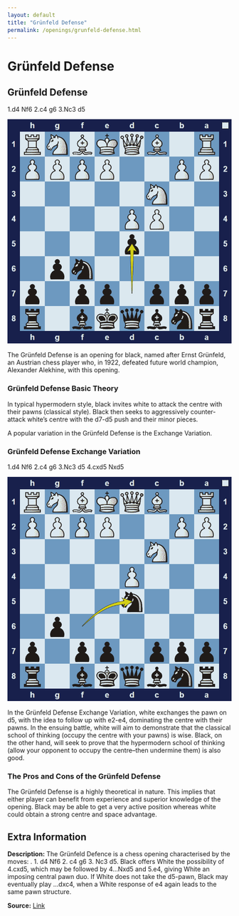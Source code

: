 ```yaml
---
layout: default
title: "Grünfeld Defense"
permalink: /openings/grunfeld-defense.html
---
```



# Grünfeld Defense



## Grünfeld Defense

1.d4 Nf6 2.c4 g6 3.Nc3 d5

![Grünfeld Defense](../images/grunfeld-defense-1.png)

The Grünfeld Defense is an opening for black, named after Ernst Grünfeld, an Austrian chess player who, in 1922, defeated future world champion, Alexander Alekhine, with this opening.

### Grünfeld Defense Basic Theory

In typical hypermodern style, black invites white to attack the centre with their pawns (classical style). Black then seeks to aggressively counter-attack white’s centre with the d7-d5 push and their minor pieces.

A popular variation in the Grünfeld Defense is the Exchange Variation.

### Grünfeld Defense Exchange Variation

1.d4 Nf6 2.c4 g6 3.Nc3 d5 4.cxd5 Nxd5

![Grünfeld Defense Exchange Variation](../images/grunfeld-defense-2.png)

In the Grünfeld Defense Exchange Variation, white exchanges the pawn on d5, with the idea to follow up with e2-e4, dominating the centre with their pawns. In the ensuing battle, white will aim to demonstrate that the classical school of thinking (occupy the centre with your pawns) is wise. Black, on the other hand, will seek to prove that the hypermodern school of thinking (allow your opponent to occupy the centre–then undermine them) is also good.

### The Pros and Cons of the Grünfeld Defense

The Grünfeld Defense is a highly theoretical in nature. This implies that either player can benefit from experience and superior knowledge of the opening. Black may be able to get a very active position whereas white could obtain a strong centre and space advantage.



## Extra Information
**Description:** The Grünfeld Defence is a chess opening characterised by the moves: . 1. d4 Nf6 2. c4 g6 3. Nc3 d5. Black offers White the possibility of 4.cxd5, which may be followed by 4...Nxd5 and 5.e4, giving White an imposing central pawn duo. If White does not take the d5-pawn, Black may eventually play ...dxc4, when a White response of e4 again leads to the same pawn structure.

**Source:** [Link](https://en.wikipedia.org/wiki/Grünfeld_Defence)
